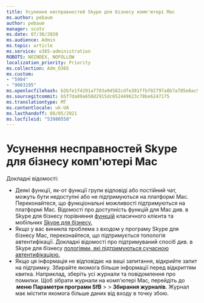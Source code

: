 ```yaml
---
title: Усунення несправностей Skype для бізнесу комп'ютері Mac
ms.author: pebaum
author: pebaum
manager: scotv
ms.date: 07/30/2020
ms.audience: Admin
ms.topic: article
ms.service: o365-administration
ROBOTS: NOINDEX, NOFOLLOW
localization_priority: Priority
ms.collection: Adm_O365
ms.custom:
- "5984"
- "9003195"
ms.openlocfilehash: b2bfe1f4291a7703a94582cdfe381ffbf02797a8b7a785e6ac9d74cf04290707
ms.sourcegitcommit: b5f7da89a650d2915dc652449623c78be6247175
ms.translationtype: MT
ms.contentlocale: uk-UA
ms.lasthandoff: 08/05/2021
ms.locfileid: "53980558"
---
```

# <a name="troubleshoot-issues-with-skype-for-business-on-mac"></a>Усунення несправностей Skype для бізнесу комп'ютері Mac

Докладні відомості: 

- Деякі функції, як-от функції групи відповіді або постійний чат, можуть бути недоступні або не підтримуються на платформі Mac. Переконайтеся, що функціональні можливості підтримуються на платформі Mac. Відомості про доступність функцій для Mac див. в Skype для бізнесу порівняння [функцій](https://technet.microsoft.com/library/Dn951412.aspx) класичного клієнта та мобільних [Skype для бізнесу.](https://docs.microsoft.com/skypeforbusiness/plan-your-deployment/clients-and-devices/desktop-feature-comparison)
- Якщо у вас виникла проблема з входом у програму Skype для бізнесу Mac, переконайтеся, що підтримується топологія автентифікації. Докладні відомості про підтримуваний спосіб див. в Skype для бізнесу [лологіями, які підтримуються сучасною автентифікацією.](https://docs.microsoft.com/skypeforbusiness/plan-your-deployment/modern-authentication/topologies-supported)  
- Якщо ця інформація не відповідає на ваші запитання, відкрийте запит на підтримку. Збирайте якомога більше інформації перед відкриттям квитка. Наприклад, зберіть усі журнали та повідомлення про помилки. Щоб зібрати журнали на комп'ютері Mac, перейдіть до  **меню Параметри програми SfB**  >    >  **Збирання журналів**.  Журнал має містити якомога більше даних від входу в точку збою.